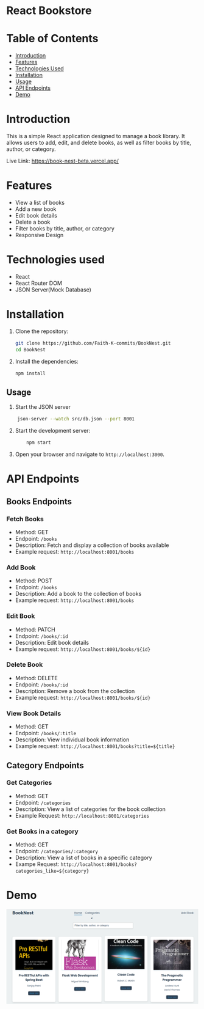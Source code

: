# React Bookstore

# Table of Contents

- [Introduction](#introduction)
- [Features](#features)
- [Technologies Used](#technologies-used)
- [Installation](#installation)
- [Usage](#usage)
- [API Endpoints](#api-endpoints)
- [Demo](#demo)

# Introduction

This is a simple React application designed to manage a book library. It allows users to add, edit, and delete books, as well as filter books by title, author, or category.

Live Link: https://book-nest-beta.vercel.app/

# Features

- View a list of books
- Add a new book
- Edit book details
- Delete a book
- Filter books by title, author, or category
- Responsive Design

# Technologies used

- React
- React Router DOM
- JSON Server(Mock Database)

# Installation

1. Clone the repository:

   ```bash
   git clone https://github.com/Faith-K-commits/BookNest.git
   cd BookNest
   ```

2. Install the dependencies:
   ```bash
   npm install
   ```

## Usage

1. Start the JSON server

```bash
    json-server --watch src/db.json --port 8001
```

2. Start the development server:

   ```bash
       npm start
   ```

3. Open your browser and navigate to `http://localhost:3000`.

# API Endpoints

## Books Endpoints

### Fetch Books

- Method: GET
- Endpoint: `/books`
- Description: Fetch and display a collection of books available
- Example request: `http://localhost:8001/books`

### Add Book

- Method: POST
- Endpoint: `/books`
- Description: Add a book to the collection of books
- Example request: `http://localhost:8001/books`

### Edit Book

- Method: PATCH
- Endpoint: `/books/:id`
- Description: Edit book details
- Example request: `http://localhost:8001/books/${id}`

### Delete Book

- Method: DELETE
- Endpoint: `/books/:id`
- Description: Remove a book from the collection
- Example request: `http://localhost:8001/books/${id}`

### View Book Details

- Method: GET
- Endpoint: `/books/:title`
- Description: View individual book information
- Example request: `http://localhost:8001/books?title=${title}`

## Category Endpoints

### Get Categories

- Method: GET
- Endpoint: `/categories`
- Description: View a list of categories for the book collection
- Example Request: `http://localhost:8001/categories`

### Get Books in a category

- Method: GET
- Endpoint: `/categories/:category`
- Description: View a list of books in a specific category
- Exampe Request: `http://localhost:8001/books?categories_like=${category}`

# Demo

[![Click to view Demo](https://github.com/Faith-K-commits/BookNest/blob/master/public/assets/Thumbnail.png)](https://www.loom.com/share/12a59d33148e4ad389dc3ddd8e4f1b57?sid=78de8721-7b02-4723-98d2-5e8df2fbbbcb)
